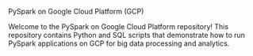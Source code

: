 PySpark on Google Cloud Platform (GCP)

Welcome to the PySpark on Google Cloud Platform repository! This repository contains Python and SQL scripts that demonstrate how to run PySpark applications on GCP for big data processing and analytics.
